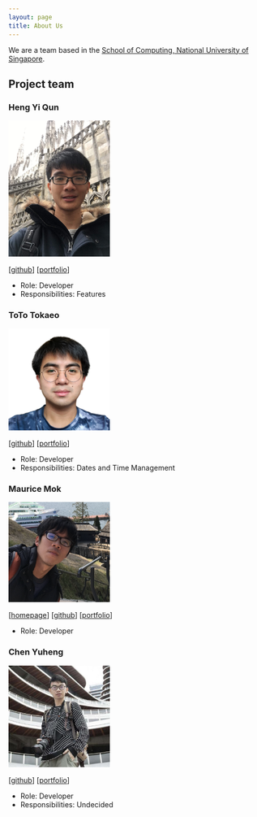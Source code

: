 ```yaml
---
layout: page
title: About Us
---
```


We are a team based in the [School of Computing, National University of Singapore](http://www.comp.nus.edu.sg).

## Project team


### Heng Yi Qun

<img src="images/yiqun.png" width="200px">

[[github](http://github.com/hengyiqun)]
[[portfolio](team/maurice2n97.md)]

* Role: Developer
* Responsibilities: Features


### ToTo Tokaeo

<img src="images/totoyoyo.png" width="200px">

[[github](http://github.com/totoyoyo)]
[[portfolio](team/totoyoyo.md)]

* Role: Developer
* Responsibilities: Dates and Time Management

### Maurice Mok

<img src="images/maurice2n97.png" width="200px">

[[homepage](https://github.com/Maurice2n97)]
[[github](https://github.com/Maurice2n97)]
[[portfolio](Maurice)]

* Role: Developer


### Chen Yuheng

<img src="images/skinnychenpi.png" width="200px">

[[github](http://github.com/skinnychenpi)]
[[portfolio](team/skinnychenpi.md)]

* Role: Developer
* Responsibilities: Undecided


